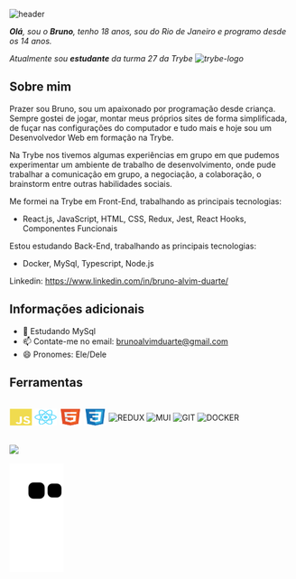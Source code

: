 ![header](https://user-images.githubusercontent.com/14060102/214122034-acf087c5-ee15-45eb-b593-439a874d5694.png)

<p><i><strong>Olá</strong>, sou o <strong>Bruno</strong>, tenho 18 anos, sou do Rio de Janeiro e programo desde os 14 anos. </p>
<p>Atualmente sou <strong>estudante</strong> da turma 27 da Trybe <img alt="trybe-logo" height="15" width="15" border="0" padding="0" src="https://user-images.githubusercontent.com/14060102/214122910-222de391-dae8-4bcc-8f9d-b8c9e12e77ba.png"></i></p> 

## Sobre mim
Prazer sou Bruno, sou um apaixonado por programação desde criança. Sempre gostei de jogar, montar meus próprios sites de forma simplificada, de fuçar nas configurações do computador e tudo mais e hoje sou um Desenvolvedor Web em formação na Trybe.

Na Trybe nos tivemos algumas experiências em grupo em que pudemos experimentar um ambiente de trabalho de desenvolvimento, onde pude trabalhar a comunicação em grupo, a negociação, a colaboração, o brainstorm entre outras habilidades sociais.

Me formei na Trybe em Front-End, trabalhando as principais tecnologias:
- React.js, JavaScript, HTML, CSS, Redux, Jest, React Hooks, Componentes Funcionais

Estou estudando Back-End, trabalhando as principais tecnologias:

- Docker, MySql, Typescript, Node.js

Linkedin: https://www.linkedin.com/in/bruno-alvim-duarte/

## Informações adicionais

- 🌱 Estudando MySql
- 📫 Contate-me no email: brunoalvimduarte@gmail.com
- 😄 Pronomes: Ele/Dele

## Ferramentas
<div style="display: inline_block"><br>
  <img align="center" alt="Js" height="30" width="40" src="https://raw.githubusercontent.com/devicons/devicon/master/icons/javascript/javascript-plain.svg">
  <img align="center" alt="React" height="30" width="40" src="https://raw.githubusercontent.com/devicons/devicon/master/icons/react/react-original.svg">
  <img align="center" alt="HTML" height="30" width="40" src="https://raw.githubusercontent.com/devicons/devicon/master/icons/html5/html5-original.svg">
  <img align="center" alt="CSS" height="30" width="40" src="https://raw.githubusercontent.com/devicons/devicon/master/icons/css3/css3-original.svg">
  <img align="center" alt="REDUX" height="30" width="40" src="https://cdn.jsdelivr.net/gh/devicons/devicon/icons/redux/redux-original.svg" />
  <img align="center" alt="MUI" height="30" width="40" src="https://cdn.jsdelivr.net/gh/devicons/devicon/icons/materialui/materialui-original.svg" />
  <img align="center" alt="GIT" height="30" width="40" src="https://cdn.jsdelivr.net/gh/devicons/devicon/icons/git/git-original.svg" />

  <img align="center" alt="DOCKER" height="50" width="60" src="https://cdn.jsdelivr.net/gh/devicons/devicon/icons/docker/docker-original-wordmark.svg" />
          
<!--   <img align="center" alt="Python" height="30" width="40" src="https://raw.githubusercontent.com/devicons/devicon/master/icons/python/python-original.svg"> -->
</div>

<br/>
<br/>
<div>
   <a href="https://www.linkedin.com/in/bruno-alvim-duarte/" target="_blank"> <img src="https://img.shields.io/badge/LinkedIn-0077B5?style=for-the-badge&logo=linkedin&logoColor=white" target="_blank"></a>
</div>

![snake gif](https://github.com/Bruno-Alvim-Duarte/Bruno-Alvim-Duarte/blob/output/github-contribution-grid-snake.svg)

